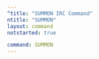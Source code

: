 ```yaml
---
^title: "SUMMON IRC Command"
ntitle: "SUMMON"
layout: command
notstarted: true

command: SUMMON
---
```


